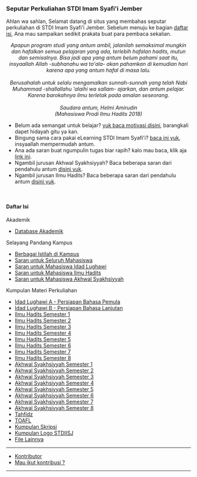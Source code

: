 
</h5>
<br>

### Seputar Perkuliahan STDI Imam Syafi'i Jember

Ahlan wa sahlan, Selamat datang di situs yang membahas seputar perkuliahan di STDI Imam Syafi'i Jember. Sebelum menuju ke bagian [daftar isi](#daftar-isi), Ana mau sampaikan sedikit prakata buat para pembaca sekalian.


<p style="text-align:center;">
<i>
Apapun program studi yang antum ambil, jalanilah semaksimal mungkin dan hafalkan semua pelajaran yang ada, terlebih hafalan hadits, mutun dan semisalnya. Bisa jadi apa yang antum belum pahami saat itu, insyaallah Allah -subhanahu wa ta'ala- akan pahamkan di kemudian hari karena apa yang antum hafal di masa lalu.
<br>
<br>
Berusahalah untuk selalu mengamalkan sunnah-sunnah yang telah Nabi Muhammad -shallallahu 'alaihi wa sallam- ajarkan, dan antum pelajar. Karena barokahnya ilmu terletak pada amalan seseorang.
<br>
<br>
Saudara antum, Helmi Amirudin
<br>
(Mahasiswa Prodi Ilmu Hadits 2018)
<br>
</i>
</p>



- Belum ada semangat untuk belajar? [yuk baca motivasi disini](https://helmiau.com), barangkali dapet hidayah gitu ya kan.
- Bingung sama cara pakai eLearning STDI Imam Syafi'i? [baca ini yuk](http://www.helmiau.com/stdiis/halaman/elearning), insyaallah mempermudah antum.
- Ana ada saran buat ngumpulin tugas biar rapih? kalo mau baca, klik aja [link ini](https://helmiau.com).
- Ngambil jurusan Akhwal Syakhsiyyah? Baca beberapa saran dari pendahulu antum [disini yuk](https://helmiau.com).
- Ngambil jurusan Ilmu Hadits? Baca beberapa saran dari pendahulu antum [disini yuk](https://helmiau.com).

<!--
- Antum mahasiswa lama? butuh motivasi biar cepet lulus? [klik disini](https://helmiau.com) untuk lihat contoh skripsi yang sudah kakak tingkat buat. Jangan lupa dibaca-baca ! Biar dapet ide judul skripsi.
-->

<br>

#### Daftar Isi

Akademik

- [Database Akademik](#database-akademik)

Selayang Pandang Kampus

- [Berbagai Istilah di Kampus](#istilah-kampus)
- [Saran untuk Seluruh Mahasiswa](#saran-dan-motivasi)
- [Saran untuk Mahasiswa Idad Lughawi](#saran-mahasiswa-idad-lughawi)
- [Saran untuk Mahasiswa Ilmu Hadits](#saran-mahasiswa-ilmu-hadits)
- [Saran untuk Mahasiswa Akhwal Syakhsiyyah](#saran-mahasiswa-akhwal-syakhsiyyah)

Kumpulan Materi Perkuliahan

- [Idad Lughawi A - Persiapan Bahasa Pemula](#idad-lughawi-a---persiapan-bahasa-pemula)
- [Idad Lughawi B - Persiapan Bahasa Lanjutan](#idad-lughawi-b---persiapan-bahasa-lanjutan)
- [Ilmu Hadits Semester 1](#ilmu-hadits-semester-1)
- [Ilmu Hadits Semester 2](#ilmu-hadits-semester-2)
- [Ilmu Hadits Semester 3](#ilmu-hadits-semester-3)
- [Ilmu Hadits Semester 4](#ilmu-hadits-semester-4)
- [Ilmu Hadits Semester 5](#ilmu-hadits-semester-5)
- [Ilmu Hadits Semester 6](#ilmu-hadits-semester-6)
- [Ilmu Hadits Semester 7](#ilmu-hadits-semester-7)
- [Ilmu Hadits Semester 8](#ilmu-hadits-semester-8)
- [Akhwal Syakhsiyyah Semester 1](#akhwal-syakhsiyyah-semester-1)
- [Akhwal Syakhsiyyah Semester 2](#akhwal-syakhsiyyah-semester-2)
- [Akhwal Syakhsiyyah Semester 3](#akhwal-syakhsiyyah-semester-3)
- [Akhwal Syakhsiyyah Semester 4](#akhwal-syakhsiyyah-semester-4)
- [Akhwal Syakhsiyyah Semester 5](#akhwal-syakhsiyyah-semester-5)
- [Akhwal Syakhsiyyah Semester 6](#akhwal-syakhsiyyah-semester-6)
- [Akhwal Syakhsiyyah Semester 7](#akhwal-syakhsiyyah-semester-7)
- [Akhwal Syakhsiyyah Semester 8](#akhwal-syakhsiyyah-semester-8)
- [Tahfidz](#tahfidz)
- [TOAFL](#toafl)
- [Kumpulan Skripsi](#file-lainnya)
- [Kumpulan Logo STDIISJ](#kumpulan-logo)
- [File Lainnya](#file-lainnya)

***

- [Kontributor](#kontributor)
- [Mau ikut kontribusi ?](#kontributor)

***

<br>
